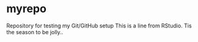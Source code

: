 # myrepo
Repository for testing my Git/GitHub setup
This is a line from RStudio. Tis the season to be jolly..